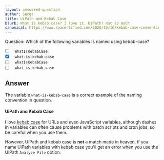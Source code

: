 ```yaml
---
layout: answered-question
author: Serge
title: UiPath and Kebab Case
blurb: What is kebab case? I love it. UiPath? Not so much
canonical: https://www.rpacertified.com/2020/10/10/kebab-case-convention.html
---
```


Question: Which of the following variables is named using kebab-case?

- [ ] &nbsp;  `WhatIsKebabCase`
- [x] &nbsp;  `what-is-kebab-case`
- [ ] &nbsp;  `whatIsKebabCase`
- [ ] &nbsp;  `what_is_kebab_case`

## Answer

The variable `what-is-kebab-case` is a correct example of the naming convention in question.

#### UiPath and Kebab Case

I love [kebab case](https://www.theserverside.com/blog/Coffee-Talk-Java-News-Stories-and-Opinions/Why-you-should-make-kebab-case-a-URL-naming-convention-best-practice) for URLs and even JavaScript variables, although dashes in variables can often cause problems with batch scripts and cron jobs, so be careful when you use them.

However, UiPath and kebab case is **not** a match made in heaven. If you name UiPath variables with kebab case you'll get an error when you use the UiPath `Analyze File` option.

